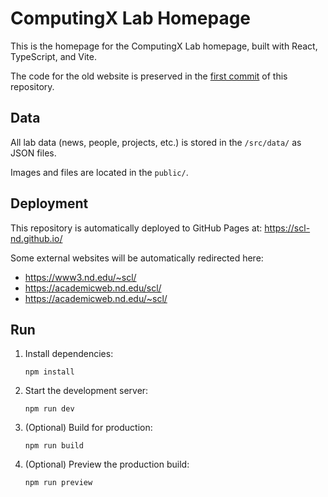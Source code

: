 # ComputingX Lab Homepage

This is the homepage for the ComputingX Lab homepage, built with React, TypeScript, and Vite.

The code for the old website is preserved in the [first commit](https://github.com/SCL-ND/scl-nd.github.io/tree/338d28c8e85528246ff6505e238ff4361854f59f) of this repository.

## Data

All lab data (news, people, projects, etc.) is stored in the `/src/data/` as JSON files.

Images and files are located in the `public/`.

## Deployment

This repository is automatically deployed to GitHub Pages at: https://scl-nd.github.io/

Some external websites will be automatically redirected here:

- https://www3.nd.edu/~scl/
- https://academicweb.nd.edu/scl/
- https://academicweb.nd.edu/~scl/

## Run

1. Install dependencies:

   ```
   npm install
   ```

2. Start the development server:

   ```
   npm run dev
   ```

3. (Optional) Build for production:

   ```
   npm run build
   ```

4. (Optional) Preview the production build:
   ```
   npm run preview
   ```

